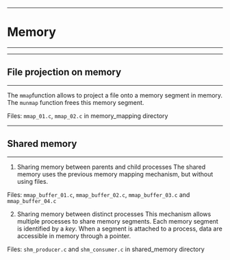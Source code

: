 ------------------------------------------------------------------------------
# Memory
------------------------------------------------------------------------------

------------------------------------------------------------------------------
## File projection on memory
------------------------------------------------------------------------------
The `mmap`function allows to project a file onto a memory segment in memory.
The `munmap` function frees this memory segment.

Files: `mmap_01.c`, `mmap_02.c` in memory_mapping directory

------------------------------------------------------------------------------
## Shared memory
------------------------------------------------------------------------------

1. Sharing memory between parents and child processes
   The shared memory uses the previous memory mapping mechanism, but without
   using files.

Files: `mmap_buffer_01.c`, `mmap_buffer_02.c`, `mmap_buffer_03.c` and
`mmap_buffer_04.c`

2. Sharing memory between distinct processes
   This mechanism allows multiple processes to share memory segments. Each memory
   segment is identified by a *key*. When a segment is attached to a process, data
   are accessible in memory through a pointer.

Files: `shm_producer.c` and `shm_consumer.c` in shared_memory directory

